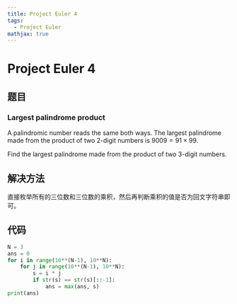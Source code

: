 ```yaml
---
title: Project Euler 4
tags: 
  - Project Euler
mathjax: true
---
```

<escape><!-- more --></escape>

# Project Euler 4
## 题目
### Largest palindrome product

A palindromic number reads the same both ways. The largest palindrome made from the product of two 2-digit numbers is $9009 = 91 \times 99$.

Find the largest palindrome made from the product of two 3-digit numbers.


## 解决方法

直接枚举所有的三位数和三位数的乘积，然后再判断乘积的值是否为回文字符串即可。

## 代码

```Python
N = 3
ans = 0
for i in range(10**(N-1), 10**N):
    for j in range(10**(N-1), 10**N):
        s = i * j
        if str(s) == str(s)[::-1]:
            ans = max(ans, s)
print(ans)
```